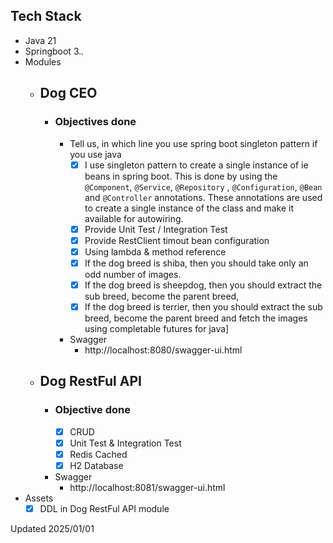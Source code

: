 ## Tech Stack
- Java 21
- Springboot 3.*.*
- Modules
  - ## Dog CEO
    - ### Objectives done 
      - Tell us, in which line you use spring boot singleton pattern if you use java
        - [x] I use singleton pattern to create a single instance of ie beans in spring boot. This is done by using the `@Component`, `@Service`, `@Repository` , `@Configuration`, `@Bean` and `@Controller` annotations. These annotations are used to create a single instance of the class and make it available for autowiring.
        - [x] Provide Unit Test / Integration Test
        - [x] Provide RestClient timout bean configuration
        - [x] Using lambda & method reference
        - [x] If the dog breed is shiba, then you should take only an odd number of images.
        - [x] If the dog breed is sheepdog, then you should extract the sub breed, become the
          parent breed,
        - [x] If the dog breed is terrier, then you should extract the sub breed, become the
          parent breed and fetch the images using completable futures for java]
      - Swagger
        - http://localhost:8080/swagger-ui.html
  - ## Dog RestFul API
    - ### Objective done
      - [x] CRUD
      - [x] Unit Test & Integration Test
      - [x] Redis Cached
      - [x] H2 Database
    - Swagger
      - http://localhost:8081/swagger-ui.html
- Assets
  - [x] DDL in Dog RestFul API module
 
Updated 2025/01/01
